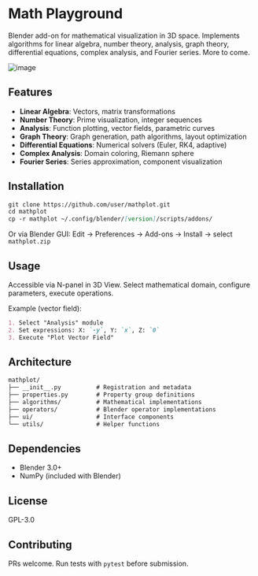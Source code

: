 # Math Playground

Blender add-on for mathematical visualization in 3D space. Implements algorithms for linear algebra, number theory, analysis, graph theory, differential equations, complex analysis, and Fourier series. More to come.

![image](https://github.com/user-attachments/assets/3c16c966-3de1-49da-a203-fa7d607a27be)

## Features

- **Linear Algebra**: Vectors, matrix transformations
- **Number Theory**: Prime visualization, integer sequences
- **Analysis**: Function plotting, vector fields, parametric curves
- **Graph Theory**: Graph generation, path algorithms, layout optimization
- **Differential Equations**: Numerical solvers (Euler, RK4, adaptive)
- **Complex Analysis**: Domain coloring, Riemann sphere
- **Fourier Series**: Series approximation, component visualization

## Installation

```md
git clone https://github.com/user/mathplot.git
cd mathplot
cp -r mathplot ~/.config/blender/[version]/scripts/addons/
```

Or via Blender GUI: Edit → Preferences → Add-ons → Install → select `mathplot.zip`

## Usage

Accessible via N-panel in 3D View. Select mathematical domain, configure parameters, execute operations.

Example (vector field):

```md
1. Select "Analysis" module
2. Set expressions: X: `-y`, Y: `x`, Z: `0`
3. Execute "Plot Vector Field"
```

## Architecture

```md
mathplot/
├── __init__.py          # Registration and metadata
├── properties.py        # Property group definitions
├── algorithms/          # Mathematical implementations
├── operators/           # Blender operator implementations
├── ui/                  # Interface components
└── utils/               # Helper functions
```

## Dependencies

- Blender 3.0+
- NumPy (included with Blender)

## License

GPL-3.0

## Contributing

PRs welcome. Run tests with `pytest` before submission.
